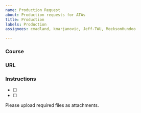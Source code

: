 ```yaml
---
name: Production Request
about: Production requests for ATAs
title: Production
labels: Production
assignees: cmadland, kmarjanovic, Jeff-TWU, MeeksonHundoo

---
```


### Course

### URL

### Instructions
- [ ]
- [ ]

Please upload required files as attachments.
